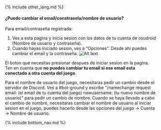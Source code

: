 {% include other_lang.md %}

#### ¿Puedo cambiar el email/constrasela/nombre de usuario?

Para email/contraseña registrada: 

1. Ves a esta pagina y inicia sesion con los datos de tu cuenta de osudroid (Nombre de usuario y contraseña).
2. Cuando hayas iniciado sesion, ves a "Opciones". Desde ahi puedes cambiar el email y la contraseña.
![Alt text](image.png "Este es el boton que tienes que presionar para ver las opciones para cambiar el email y la contraseña")

El boton que necesitas presionar despues de iniciar sesion en la pagina.
Ten en cuenta que **no puedes cambiar tu email si ese email esta conectado a otra cuenta del juego**.

Para el nombre de usuario del juego, necesitaras pedir un cambio desde el servidor de Discord. Ves a #bot-ground y escribe "/namechange request email: (el email de tu cuenta del juego) newusername: (tu nuevo nombre de usuario)" para pedir un cambio de nombre.
 Cuando se haya llevado a cabo el cambio de nombre, necesitaras cambiar el nombre de usuario al iniciar sesion en el juego, puedes hacerlo desde las opciones del juego -> Cuenta -> Nombre de usuario.

<!-- Don't touch this part thank you -->
{% include bottom_nav.md %}
